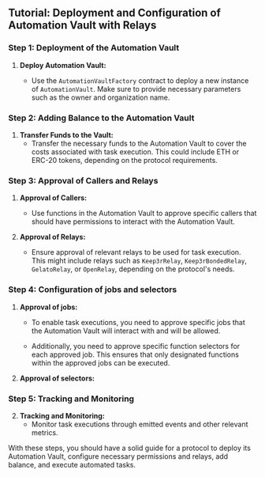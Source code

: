 ## Tutorial: Deployment and Configuration of Automation Vault with Relays

### Step 1: Deployment of the Automation Vault

1. **Deploy Automation Vault:**

   - Use the `AutomationVaultFactory` contract to deploy a new instance of `AutomationVault`. Make sure to provide necessary parameters such as the owner and organization name.

### Step 2: Adding Balance to the Automation Vault

1. **Transfer Funds to the Vault:**
   - Transfer the necessary funds to the Automation Vault to cover the costs associated with task execution. This could include ETH or ERC-20 tokens, depending on the protocol requirements.

### Step 3: Approval of Callers and Relays

1. **Approval of Callers:**

   - Use functions in the Automation Vault to approve specific callers that should have permissions to interact with the Automation Vault.

2. **Approval of Relays:**
   - Ensure approval of relevant relays to be used for task execution. This might include relays such as `Keep3rRelay`, `Keep3rBondedRelay`, `GelatoRelay`, or `OpenRelay`, depending on the protocol's needs.

### Step 4: Configuration of jobs and selectors

1. **Approval of jobs:**

   - To enable task executions, you need to approve specific jobs that the Automation Vault will interact with and will be allowed.

   - Additionally, you need to approve specific function selectors for each approved job. This ensures that only designated functions within the approved jobs can be executed.

2. **Approval of selectors:**

### Step 5: Tracking and Monitoring

2. **Tracking and Monitoring:**
   - Monitor task executions through emitted events and other relevant metrics.

With these steps, you should have a solid guide for a protocol to deploy its Automation Vault, configure necessary permissions and relays, add balance, and execute automated tasks.
